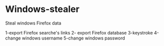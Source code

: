 # Windows-stealer
Steal windows Firefox data

1-export Firefox searche's links
2- export Firefox database
3-keystroke
4-change windows username
5-change windows password


